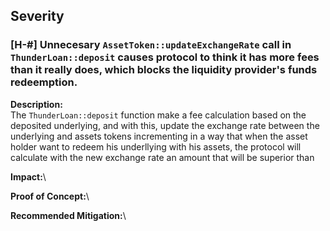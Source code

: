 ## Severity


### [H-#] Unnecesary `AssetToken::updateExchangeRate` call in `ThunderLoan::deposit` causes protocol to think it has more fees than it really does, which blocks the liquidity provider's funds redeemption.

**Description:**\
The `ThunderLoan::deposit` function make a fee calculation based on the deposited underlying, and with this, update the exchange rate between the underlying and assets tokens incrementing in a way that when the asset holder want to redeem his underllying with his assets, the protocol will calculate with the new exchange rate an amount that will be superior than    

**Impact:**\

**Proof of Concept:**\

**Recommended Mitigation:**\
